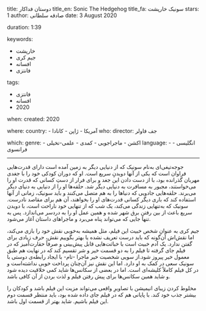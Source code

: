 
title: دوستان فداکار
title_en: Sonic The Hedgehog 
title_fa: سونیک خارپشت 
stars: 1
author: صادقه سلطانی
date: 3 August 2020

duration: 1:39

keywords:
  - خارپشت
  - جیم کری
  - افسانه
  - فانتزی 

tags:
  - فانتزی
  - افسانه
  - 2020   

when:
  created: 2020

where:
  country:
    - آمریکا
    - ژاپن
    - کانادا
who:
  director: جف فاولر

which:
  genre:
    - اکشن
    - ماجراجویی
    - کمدی
    - علمی-تخیلی
  language: 
    - انگلیسی
    - فرانسوی

---

جوجه‌تیغی‌ای به‌نام سونیک که از دنیایی دیگر به زمین آمده‌ است دارای قدرت‌هایی فراوان است که یکی از آنها دویدنِ سریع است. او که دوران کودکی خود را با جغدی مهربان گذرانده بود، با از دست دادن این جغد و برای فرار از دستِ کسانی که قدرت او را می‌خواستند، مجبور به مسافرت به دنیایی دیگر شد. حلقه‌ها او را از دنیایی به دنیای دیگر می‌برند. حلقه‌هایی جادویی که دنیاها را به هم متصل می‌کنند و باید سونیک، زمانی‌ از آنها استفاده کند که باری دیگر کسانی قدرت‌های او را بخواهند، آن هم برای مقاصد نادرست. سونیک که به‌تنهایی زندگی می‌کند، یک شب که از تنهایی خود ناراحت است، با دویدن سریع باعث از بین رفتنِ برق شهر شده و همین عمل او را به دردسر می‌اندازد. پس به تنها جایی که می‌تواند پناه می‌برد و ماجراهای داستان آغاز می‌شود.

جیم کری به عنوانِ شخص خبیث این فیلم، مثل همیشه به‌خوبی نقش خود را بازی می‌کند، اما نقش‌اش آن‌گونه که باید درست تعریف نشده یا بهتر بگوییم نقش، حرف زیادی برای گفتن ندارد. یک آدم خبیث است با خباثت‌هایی قابل پیش‌بینی و صرفاً حقارت‌آمیز که در فیلم جای گرفته تا فیلم را به دو قسمت خیر و شر تقسیم کند که در نهایت هم طبق معمول خیر پیروز شود.از سویی شخصیت خیر ماجرا -تام- با ایجاد رابطه‌ی دوستی با سونیک سعی در کمک به او دارد. اما این نقش نیز آن‌چنان پرداخت خوبی نداشته‌است و در کل فیلم کاملاً کلیشه‌ای است. اما در بعضی از  سکانس‌ها شاید کمی خلاقیت دیده شود و شاید همین سکانس‌ها برای پیش رفتن فیلم و لذت بردن از آن کافی باشد.

مخلوط کردن زیبای انیمیشن با تصاویر‌ِ واقعی می‌تواند مزیت این فیلم باشد و کودکان را بیشتر جذب خود کند. با پایانی هم که در فیلم جای داده شده بود، باید منتظر قسمت دوم این فیلم باشیم. شاید بهتر از قسمت اول باشد.